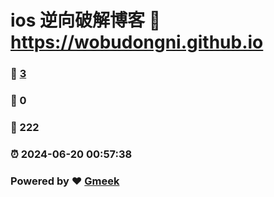 # ios 逆向破解博客 :link: https://wobudongni.github.io 
### :page_facing_up: [3](https://wobudongni.github.io/tag.html) 
### :speech_balloon: 0 
### :hibiscus: 222 
### :alarm_clock: 2024-06-20 00:57:38 
### Powered by :heart: [Gmeek](https://github.com/Meekdai/Gmeek)
